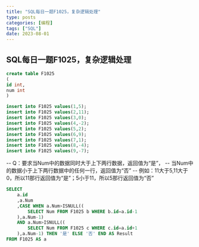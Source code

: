 ```yaml
---
title: "SQL每日一题F1025，复杂逻辑处理"
type: posts
categories: [编程]
tags: ["SQL"]
date: 2023-08-01
---
```

## SQL每日一题F1025，复杂逻辑处理

```sql
create table F1025
(
id int,
num int
)

insert into F1025 values(1,5);
insert into F1025 values(2,11);
insert into F1025 values(3,0);
insert into F1025 values(4,-2);
insert into F1025 values(5,2);
insert into F1025 values(6,9);
insert into F1025 values(7,1);
insert into F1025 values(8,-4);
insert into F1025 values(9,-7);
```


-- Q：要求当Num中的数据同时大于上下两行数据，返回值为“是”，
--        当Num中的数据小于上下两行数据中的任何一行，返回值为“否”
-- 例如：11大于5,11大于0，所以11那行返回值为“是”；5小于11，所以5那行返回值为“否”

```sql
SELECT 
    a.id
    ,a.Num
    ,CASE WHEN a.Num>ISNULL((
        SELECT Num FROM F1025 b WHERE b.id=a.id-1 
    ),a.Num-1)
    AND a.Num>ISNULL((
        SELECT Num FROM F1025 c WHERE c.id=a.id+1 
    ),a.Num-1) THEN '是' ELSE '否' END AS Result
FROM F1025 AS a
```